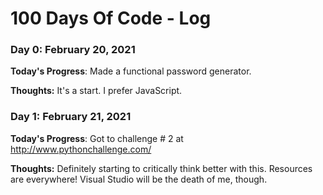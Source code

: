 # 100 Days Of Code - Log

### Day 0: February 20, 2021 

**Today's Progress**: Made a functional password generator.

**Thoughts:** It's a start. I prefer JavaScript.


### Day 1: February 21, 2021 

**Today's Progress**: Got to challenge # 2 at http://www.pythonchallenge.com/ 

**Thoughts:** Definitely starting to critically think better with this. Resources are everywhere! Visual Studio will be the death of me, though.

